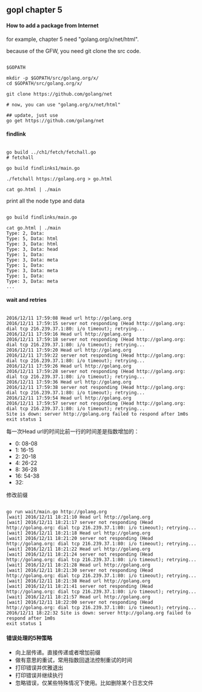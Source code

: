 ## gopl chapter 5

#### How to add a package from Internet

for example, chapter 5 need "golang.org/x/net/html".

because of the GFW, you need git clone the src code.

```shell

$GOPATH

mkdir -p $GOPATH/src/golang.org/x/
cd $GOPATH/src/golang.org/x/

git clone https://github.com/golang/net

# now, you can use "golang.org/x/net/html"

## update, just use 
go get https://github.com/golang/net

```

#### findlink

```shell

go build ../ch1/fetch/fetchall.go
# fetchall

go build findlinks1/main.go

./fetchall https://golang.org > go.html

cat go.html | ./main

```

print all the node type and data

```shell

go build findlinks/main.go

cat go.html | ./main
Type: 2, Data:
Type: 5, Data: html
Type: 3, Data: html
Type: 3, Data: head
Type: 1, Data:
Type: 3, Data: meta
Type: 1, Data:
Type: 3, Data: meta
Type: 1, Data:
Type: 3, Data: meta
...

```

#### wait and retries

```shell

2016/12/11 17:59:08 Head url http://golang.org
2016/12/11 17:59:15 server not responding (Head http://golang.org: dial tcp 216.239.37.1:80: i/o timeout); retrying...
2016/12/11 17:59:16 Head url http://golang.org
2016/12/11 17:59:18 server not responding (Head http://golang.org: dial tcp 216.239.37.1:80: i/o timeout); retrying...
2016/12/11 17:59:20 Head url http://golang.org
2016/12/11 17:59:22 server not responding (Head http://golang.org: dial tcp 216.239.37.1:80: i/o timeout); retrying...
2016/12/11 17:59:26 Head url http://golang.org
2016/12/11 17:59:28 server not responding (Head http://golang.org: dial tcp 216.239.37.1:80: i/o timeout); retrying...
2016/12/11 17:59:36 Head url http://golang.org
2016/12/11 17:59:38 server not responding (Head http://golang.org: dial tcp 216.239.37.1:80: i/o timeout); retrying...
2016/12/11 17:59:54 Head url http://golang.org
2016/12/11 17:59:57 server not responding (Head http://golang.org: dial tcp 216.239.37.1:80: i/o timeout); retrying...
Site is down: server http://golang.org failed to respond after 1m0s
exit status 1

```

每一次Head url的时间比前一行的时间差是指数增加的：
* 0: 08-08
* 1: 16-15
* 2: 20-18
* 4: 26-22
* 8: 36-28
* 16: 54-38
* 32:


修改前缀
```shell

go run wait/main.go http://golang.org
[wait] 2016/12/11 18:21:10 Head url http://golang.org
[wait] 2016/12/11 18:21:17 server not responding (Head http://golang.org: dial tcp 216.239.37.1:80: i/o timeout); retrying...
[wait] 2016/12/11 18:21:18 Head url http://golang.org
[wait] 2016/12/11 18:21:20 server not responding (Head http://golang.org: dial tcp 216.239.37.1:80: i/o timeout); retrying...
[wait] 2016/12/11 18:21:22 Head url http://golang.org
[wait] 2016/12/11 18:21:24 server not responding (Head http://golang.org: dial tcp 216.239.37.1:80: i/o timeout); retrying...
[wait] 2016/12/11 18:21:28 Head url http://golang.org
[wait] 2016/12/11 18:21:30 server not responding (Head http://golang.org: dial tcp 216.239.37.1:80: i/o timeout); retrying...
[wait] 2016/12/11 18:21:38 Head url http://golang.org
[wait] 2016/12/11 18:21:41 server not responding (Head http://golang.org: dial tcp 216.239.37.1:80: i/o timeout); retrying...
[wait] 2016/12/11 18:21:57 Head url http://golang.org
[wait] 2016/12/11 18:22:00 server not responding (Head http://golang.org: dial tcp 216.239.37.1:80: i/o timeout); retrying...
2016/12/11 18:22:32 Site is down: server http://golang.org failed to respond after 1m0s
exit status 1

```

#### 错误处理的5种策略

* 向上层传递。直接传递或者增加前缀
* 做有意思的重试，常用指数回退法控制重试的时间
* 打印错误并优雅退出
* 打印错误并继续执行
* 忽略错误，仅某些特殊情况下使用。比如删除某个日志文件


